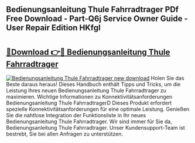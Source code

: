 ## Bedienungsanleitung Thule Fahrradtrager PDf Free Download - Part-Q6j Service Owner Guide - User Repair Edition HKfgI

# <h2><a href="http://df0w6qv.blite.top/?on=Bedienungsanleitung+Thule+Fahrradtrager">🔗Download 👉🔴 Bedienungsanleitung Thule Fahrradtrager</a></h2>

[![Bedienungsanleitung Thule Fahrradtrager new download](https://i.imgur.com/lujVjoI.png)](http://df0w6qv.blite.top/?on=Bedienungsanleitung+Thule+Fahrradtrager)
Holen Sie das Beste daraus heraus! Dieses Handbuch enthält Tipps und Tricks, um die Leistung Ihres neuen Bedienungsanleitung Thule Fahrradtrager zu maximieren. Wichtige Informationen zu Konnektivitätsanforderungen Bedienungsanleitung Thule FahrradtragerD Dieses Produkt erfordert spezielle Konnektivitätsanforderungen für eine optimale Leistung. Genießen Sie die nahtlose Integration der Funktionsliste in Ihr neues Bedienungsanleitung Thule Fahrradtrager. Wir sind immer für Sie da, Bedienungsanleitung Thule Fahrradtrager. Unser Kundensupport-Team ist bestrebt, Sie bei allen Anfragen zu unterstützen.
